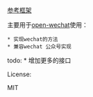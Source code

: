 [参考框架](https://github.com/esap/wechat)

主要用于[open-wechat](https://github.com/owen-gxz/open-wechat)使用：

    * 实现wechat的方法
    * 兼容wechat 公众号实现
    
todo:
    * 增加更多的接口

License:

MIT
